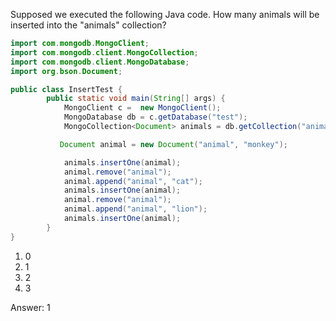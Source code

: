 Supposed we executed the following Java code. How many animals will be inserted into the "animals" collection?

```java
import com.mongodb.MongoClient;
import com.mongodb.client.MongoCollection;
import com.mongodb.client.MongoDatabase;
import org.bson.Document;

public class InsertTest { 
        public static void main(String[] args) {
            MongoClient c =  new MongoClient();
            MongoDatabase db = c.getDatabase("test");
            MongoCollection<Document> animals = db.getCollection("animals");

           Document animal = new Document("animal", "monkey");

            animals.insertOne(animal);
            animal.remove("animal");
            animal.append("animal", "cat");
            animals.insertOne(animal);
            animal.remove("animal");
            animal.append("animal", "lion");
            animals.insertOne(animal);
        }
}
```

1. 0
2. 1
3. 2
4. 3

Answer: 1